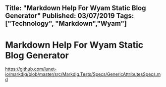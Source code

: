 Title:  "Markdown Help For Wyam Static Blog Generator"
Published: 03/07/2019
Tags: ["Technology", "Markdown","Wyam"]
---
# Markdown Help For Wyam Static Blog Generator



https://github.com/lunet-io/markdig/blob/master/src/Markdig.Tests/Specs/GenericAttributesSpecs.md
